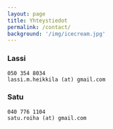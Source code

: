 ```yaml
---
layout: page
title: Yhteystiedot
permalink: /contact/
background: '/img/icecream.jpg'
---
```


### Lassi
`050 354 8034`  
`lassi.m.heikkila (at) gmail.com`

### Satu
`040 776 1104`  
`satu.roiha (at) gmail.com`